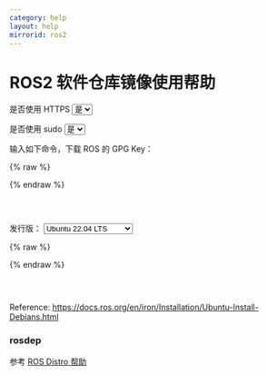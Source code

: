 ```yaml
---
category: help
layout: help
mirrorid: ros2
---
```


<!-- 本 markdown 从 mirrorz-org/mirrorz-help 自动生成，如需修改，请修改 mirrorz-org/mirrorz-help 的对应部分 -->

# ROS2 软件仓库镜像使用帮助

<form class="form-inline">
<div class="form-group">
	<label>是否使用 HTTPS</label>
	<select id="http-select" class="form-control content-select" data-target="#content-0,#content-1">
	  <option data-http_protocol="https://" selected>是</option>
	  <option data-http_protocol="http://">否</option>
	</select>
</div>
</form>


<form class="form-inline">
<div class="form-group">
	<label>是否使用 sudo</label>
	<select id="sudo-select" class="form-control content-select" data-target="#content-0,#content-1">
	  <option data-sudo="sudo " data-sudoE="sudo -E " selected>是</option>
	  <option data-sudo="" data-sudoE="">否</option>
	</select>
</div>
</form>



输入如下命令，下载 ROS 的 GPG Key：



{% raw %}
<script id="template-0" type="x-tmpl-markup">
{{sudo}}apt install curl gnupg2
{{sudo}}curl -sSL https://raw.githubusercontent.com/ros/rosdistro/master/ros.key  -o /usr/share/keyrings/ros-archive-keyring.gpg
</script>
{% endraw %}

<p></p>

<pre>
<code id="content-0" class="language-bash" data-template="#template-0" data-select="#http-select,#sudo-select">
</code>
</pre>




<form class="form-inline">
<div class="form-group">
  <label>发行版：</label>
    <select id="select-1-0" class="form-control content-select" data-target="#content-1">
      <option data-release_name="jammy" selected>Ubuntu 22.04 LTS</option>
      <option data-release_name="focal">Ubuntu 20.04 LTS</option>
      <option data-release_name="bionic">Ubuntu 18.04 LTS</option>
      <option data-release_name="bookworm">Debian 12 (bookworm)</option>
      <option data-release_name="bullseye">Debian 11 (bullseye)</option>
      <option data-release_name="buster">Debian 10 (buster)</option>
    </select>
</div>
</form>

{% raw %}
<script id="template-1" type="x-tmpl-markup">
echo "deb [arch=$(dpkg --print-architecture) signed-by=/usr/share/keyrings/ros-archive-keyring.gpg] {{http_protocol}}{{mirror}}/ubuntu {{release_name}} main" | {{sudo}}tee /etc/apt/sources.list.d/ros2.list > /dev/null

{{sudo}}apt update
</script>
{% endraw %}

<p></p>

<pre>
<code id="content-1" class="language-bash" data-template="#template-1" data-select="#http-select,#sudo-select,#select-1-0">
</code>
</pre>


Reference: https://docs.ros.org/en/iron/Installation/Ubuntu-Install-Debians.html

### rosdep

参考 [ROS Distro 帮助](/help/rosdistro)

